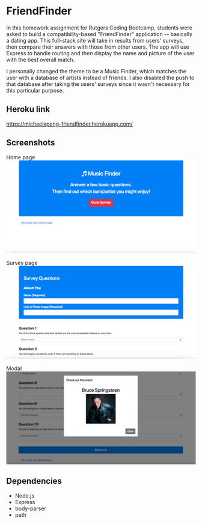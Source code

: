 # FriendFinder

In this homework assignment for Rutgers Coding Bootcamp, students were asked to build a compatibility-based "FriendFinder" application -- basically a dating app. This full-stack site will take in results from users' surveys, then compare their answers with those from other users. The app will use Express to handle routing and then display the name and picture of the user with the best overall match.

I personally changed the theme to be a Music Finder, which matches the user with a database of artists instead of friends. I also disabled the push to that database after taking the users' surveys since it wasn't necessary for this particular purpose.

## Heroku link
https://michaelxpeng-friendfinder.herokuapp.com/

## Screenshots
Home page
![home](home.png)


Survey page
![survey](survey.png)


Modal
![modal](modal.png)

## Dependencies
* Node.js
* Express
* body-parser
* path